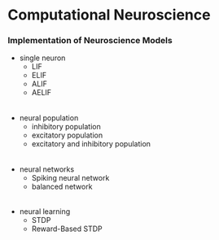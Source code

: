 # Computational Neuroscience
### Implementation of Neuroscience Models
* single neuron
  * LIF
  * ELIF
  * ALIF
  * AELIF
######
* neural population
  * inhibitory population
  * excitatory population
  * excitatory and inhibitory population
######
* neural networks
  * Spiking neural network
  * balanced network
######
* neural learning
  * STDP
  * Reward-Based STDP